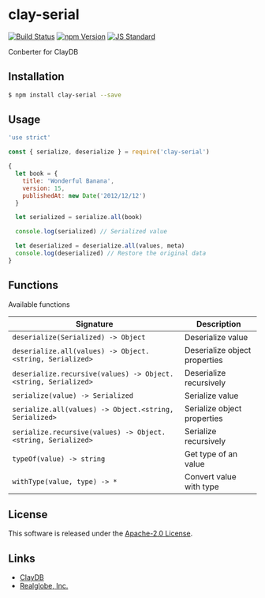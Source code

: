 clay-serial
==========

<!---
This file is generated by ape-tmpl. Do not update manually.
--->

<!-- Badge Start -->
<a name="badges"></a>

[![Build Status][bd_travis_com_shield_url]][bd_travis_com_url]
[![npm Version][bd_npm_shield_url]][bd_npm_url]
[![JS Standard][bd_standard_shield_url]][bd_standard_url]

[bd_repo_url]: https://github.com/realglobe-Inc/clay-serial
[bd_travis_url]: http://travis-ci.org/realglobe-Inc/clay-serial
[bd_travis_shield_url]: http://img.shields.io/travis/realglobe-Inc/clay-serial.svg?style=flat
[bd_travis_com_url]: http://travis-ci.com/realglobe-Inc/clay-serial
[bd_travis_com_shield_url]: https://api.travis-ci.com/realglobe-Inc/clay-serial.svg?token=aeFzCpBZebyaRijpCFmm
[bd_license_url]: https://github.com/realglobe-Inc/clay-serial/blob/master/LICENSE
[bd_codeclimate_url]: http://codeclimate.com/github/realglobe-Inc/clay-serial
[bd_codeclimate_shield_url]: http://img.shields.io/codeclimate/github/realglobe-Inc/clay-serial.svg?style=flat
[bd_codeclimate_coverage_shield_url]: http://img.shields.io/codeclimate/coverage/github/realglobe-Inc/clay-serial.svg?style=flat
[bd_gemnasium_url]: https://gemnasium.com/realglobe-Inc/clay-serial
[bd_gemnasium_shield_url]: https://gemnasium.com/realglobe-Inc/clay-serial.svg
[bd_npm_url]: http://www.npmjs.org/package/clay-serial
[bd_npm_shield_url]: http://img.shields.io/npm/v/clay-serial.svg?style=flat
[bd_standard_url]: http://standardjs.com/
[bd_standard_shield_url]: https://img.shields.io/badge/code%20style-standard-brightgreen.svg

<!-- Badge End -->


<!-- Description Start -->
<a name="description"></a>

Conberter for ClayDB

<!-- Description End -->


<!-- Overview Start -->
<a name="overview"></a>



<!-- Overview End -->


<!-- Sections Start -->
<a name="sections"></a>

<!-- Section from "doc/guides/01.Installation.md.hbs" Start -->

<a name="section-doc-guides-01-installation-md"></a>

Installation
-----

```bash
$ npm install clay-serial --save
```


<!-- Section from "doc/guides/01.Installation.md.hbs" End -->

<!-- Section from "doc/guides/02.Usage.md.hbs" Start -->

<a name="section-doc-guides-02-usage-md"></a>

Usage
---------

```javascript
'use strict'

const { serialize, deserialize } = require('clay-serial')

{
  let book = {
    title: 'Wonderful Banana',
    version: 15,
    publishedAt: new Date('2012/12/12')
  }

  let serialized = serialize.all(book)

  console.log(serialized) // Serialized value

  let deserialized = deserialize.all(values, meta)
  console.log(deserialized) // Restore the original data
}

```


<!-- Section from "doc/guides/02.Usage.md.hbs" End -->

<!-- Section from "doc/guides/03.Functions.md.hbs" Start -->

<a name="section-doc-guides-03-functions-md"></a>

Functions
---------

Available functions

| Signature | Description |
| ---- | ----------- |
| `deserialize(Serialized) -> Object` | Deserialize value |
| `deserialize.all(values) -> Object.<string, Serialized>` | Deserialize object properties |
| `deserialize.recursive(values) -> Object.<string, Serialized>` | Deserialize recursively |
| `serialize(value) -> Serialized` | Serialize value |
| `serialize.all(values) -> Object.<string, Serialized>` | Serialize object properties |
| `serialize.recursive(values) -> Object.<string, Serialized>` | Serialize recursively |
| `typeOf(value) -> string` | Get type of an value |
| `withType(value, type) -> *` | Convert value with type |


<!-- Section from "doc/guides/03.Functions.md.hbs" End -->


<!-- Sections Start -->


<!-- LICENSE Start -->
<a name="license"></a>

License
-------
This software is released under the [Apache-2.0 License](https://github.com/realglobe-Inc/clay-serial/blob/master/LICENSE).

<!-- LICENSE End -->


<!-- Links Start -->
<a name="links"></a>

Links
------

+ [ClayDB][clay_d_b_url]
+ [Realglobe, Inc.][realglobe,_inc__url]

[clay_d_b_url]: https://github.com/realglobe-Inc/claydb
[realglobe,_inc__url]: http://realglobe.jp

<!-- Links End -->
